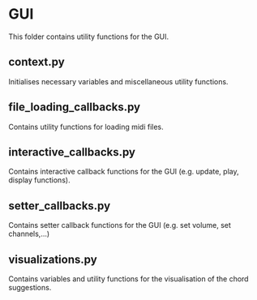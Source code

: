 # GUI

This folder contains utility functions for the GUI. 

## context.py
Initialises necessary variables and miscellaneous utility functions.

## file_loading_callbacks.py 
Contains utility functions for loading midi files. 

## interactive_callbacks.py
Contains interactive callback functions for the GUI (e.g. update, play, display functions).

## setter_callbacks.py
Contains setter callback functions for the GUI (e.g. set volume, set channels,...)

## visualizations.py
Contains variables and utility functions for the visualisation of the chord suggestions. 
